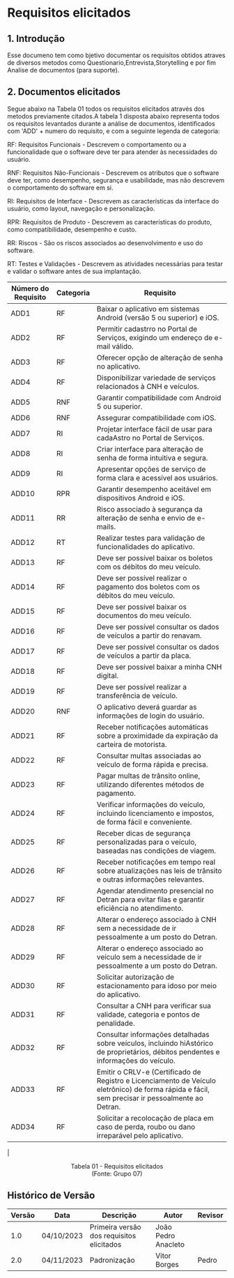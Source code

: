 # Requisitos elicitados

## 1. Introdução

Esse documeno tem como bjetivo documentar os requisitos obtidos atraves de diversos metodos como Questionario,Entrevista,Storytelling e por fim Analise de documentos (para suporte).

## 2. Documentos elicitados

Segue abaixo na Tabela 01 todos os requisitos elicitados através dos metodos previamente citados.A tabela 1 disposta abaixo representa todos os requisitos levantados durante a análise de documentos, identificados com 'ADD' + numero do requisito, e com a seguinte legenda de categoria:

RF: Requisitos Funcionais - Descrevem o comportamento ou a funcionalidade que o software deve ter para atender às necessidades do usuário.

RNF: Requisitos Não-Funcionais - Descrevem os atributos que o software deve ter, como desempenho, segurança e usabilidade, mas não descrevem o comportamento do software em si.

RI: Requisitos de Interface - Descrevem as características da interface do usuário, como layout, navegação e personalização.

RPR: Requisitos de Produto - Descrevem as características do produto, como compatibilidade, desempenho e custo.

RR: Riscos - São os riscos associados ao desenvolvimento e uso do software.

RT: Testes e Validações - Descrevem as atividades necessárias para testar e validar o software antes de sua implantação.

| Número do Requisito | Categoria              | Requisito                                                     |
|---------------------|------------------------|-------------------------------------------------------------|
| ADD1                | RF                     | Baixar o aplicativo em sistemas Android (versão 5 ou superior) e iOS.           |
| ADD2                | RF                     | Permitir cadastrro no Portal de Serviços, exigindo um endereço de e-mail válido.   |
| ADD3                | RF                     | Oferecer opção de alteração de senha no aplicativo.       |
| ADD4                | RF                     | Disponibilizar variedade de serviços relacionados à CNH e veículos.               |
| ADD5                | RNF                    | Garantir compatibilidade com Android 5 ou superior.        |
| ADD6                | RNF                    | Assegurar compatibilidade com iOS.                          |
| ADD7                | RI                     | Projetar interface fácil de usar para cadaAstro no Portal de Serviços.             |
| ADD8                | RI                     | Criar interface para alteração de senha de forma intuitiva e segura.              |
| ADD9                | RI                     | Apresentar opções de serviço de forma clara e acessível aos usuários.            |
| ADD10               | RPR                    | Garantir desempenho aceitável em dispositivos Android e iOS.                        |
| ADD11               | RR                     | Risco associado à segurança da alteração de senha e envio de e-mails.             |
| ADD12               | RT                     | Realizar testes para validação de funcionalidades do aplicativo.                  |
| ADD13               | RF                     | Deve ser possível baixar os boletos com os débitos do meu veículo.               |
| ADD14               | RF                     | Deve ser possível realizar o pagamento dos boletos com os débitos do meu veículo.|
| ADD15               | RF                     | Deve ser possível baixar os documentos do meu veículo.    |
| ADD16               | RF                     | Deve ser possível consultar os dados de veículos a partir do renavam.             |
| ADD17               | RF                     | Deve ser possível consultar os dados de veículos a partir da placa.              |
| ADD18               | RF                     | Deve ser possível baixar a minha CNH digital.             |
| ADD19               | RF                     | Deve ser possível realizar a transferência de veículo.    |
| ADD20               | RNF                    | O aplicativo deverá guardar as informações de login do usuário.                   |
| ADD21                | RF                     | Receber notificações automáticas sobre a proximidade da expiração da carteira de motorista. | 
| ADD22                | RF                     | Consultar multas associadas ao veículo de forma rápida e precisa. | 
| ADD23                | RF                     | Pagar multas de trânsito online, utilizando diferentes métodos de pagamento. | 
| ADD24                | RF                     | Verificar informações do veículo, incluindo licenciamento e impostos, de forma fácil e conveniente. | 
| ADD25                | RF                     | Receber dicas de segurança personalizadas para o veículo, baseadas nas condições de viagem. | 
| ADD26                | RF                     | Receber notificações em tempo real sobre atualizações nas leis de trânsito e outras informações relevantes. | 
| ADD27                | RF                     | Agendar atendimento presencial no Detran para evitar filas e garantir eficiência no atendimento. | 
| ADD28                | RF                     | Alterar o endereço associado à CNH sem a necessidade de ir pessoalmente a um posto do Detran. | 
| ADD29                | RF                     | Alterar o endereço associado ao veículo sem a necessidade de ir pessoalmente a um posto do Detran. | 
| ADD30                | RF                     | Solicitar autorização de estacionamento para idoso por meio do aplicativo. | 
| ADD31                | RF                     | Consultar a CNH para verificar sua validade, categoria e pontos de penalidade. | 
| ADD32                | RF                     | Consultar informações detalhadas sobre veículos, incluindo hiAstórico de proprietários, débitos pendentes e informações do veículo. | 
| ADD33                | RF                     | Emitir o CRLV-e (Certificado de Registro e Licenciamento de Veículo eletrônico) de forma rápida e fácil, sem precisar ir pessoalmente ao Detran. | 
| ADD34                | RF                     | Solicitar a recolocação de placa em caso de perda, roubo ou dano irreparável pelo aplicativo. | 
| 

<p align="center">
Tabela 01 - Requisitos elicitados <br>
(Fonte: Grupo 07)
</p>

## Histórico de Versão

| Versão | Data     | Descrição                  | Autor               | Revisor             |
| ------ | -------- | -------------------------- | ------------------- | ------------------- |
| 1.0    | 04/10/2023 | Primeira versão dos requisitos elicitados      | João Pedro Anacleto |     |
| 2.0 | 04/11/2023 | Padronização | Vitor Borges | Pedro |

